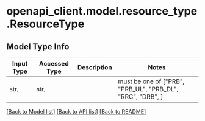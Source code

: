 # openapi_client.model.resource_type.ResourceType

## Model Type Info
Input Type | Accessed Type | Description | Notes
------------ | ------------- | ------------- | -------------
str,  | str,  |  | must be one of ["PRB", "PRB_UL", "PRB_DL", "RRC", "DRB", ] 

[[Back to Model list]](../../README.md#documentation-for-models) [[Back to API list]](../../README.md#documentation-for-api-endpoints) [[Back to README]](../../README.md)

